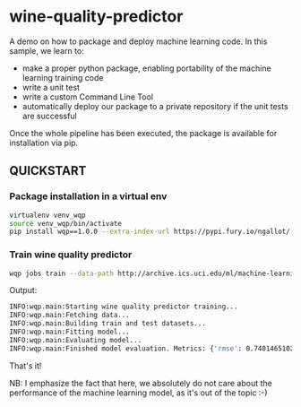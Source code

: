 # wine-quality-predictor
A demo on how to package and deploy machine learning code.
In this sample, we learn to:
- make a proper python package, enabling portability of the machine learning training code
- write a unit test
- write a custom Command Line Tool
- automatically deploy our package to a private repository if the unit tests are successful

Once the whole pipeline has been executed, the package is available for installation via pip.

## QUICKSTART

### Package installation in a virtual env

```bash
virtualenv venv_wqp
source venv_wqp/bin/activate
pip install wqp==1.0.0 --extra-index-url https://pypi.fury.io/ngallot/
```

### Train wine quality predictor

```bash
wqp jobs train --data-path http://archive.ics.uci.edu/ml/machine-learning-databases/wine-quality/winequality-red.csv
```

Output:
```bash
INFO:wqp.main:Starting wine quality predictor training...
INFO:wqp.main:Fetching data...
INFO:wqp.main:Building train and test datasets...
INFO:wqp.main:Fitting model...
INFO:wqp.main:Evaluating model...
INFO:wqp.main:Finished model evaluation. Metrics: {'rmse': 0.7401465102553071, 'mae': 0.6175043256143696, 'r2': 0.04206888455849722}
```

That's it!

NB: I emphasize the fact that here, we absolutely do not care about the performance of the machine learning model, as it's out of the topic :-)



